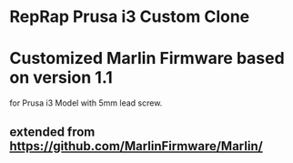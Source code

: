 # RepRap Prusa i3 Custom Clone

# Customized Marlin Firmware based on version 1.1
 for Prusa i3 Model with 5mm lead screw.

## extended from  https://github.com/MarlinFirmware/Marlin/

